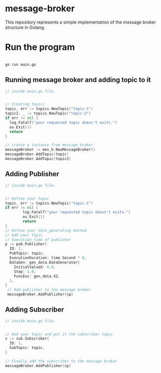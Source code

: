 # message-broker
This repository represents a simple implementation of the message broker structure in Golang. 

# Run the program
```bash

go run main.go

```

## Running message broker and adding topic to it

```go
// inside main.go file.


// Creating topics
topic, err := topics.NewTopic("topic-1")
topic2, _ := topics.NewTopic("topic-2")
if err != nil {
  log.Fatalf("your requested topic doesn't exits.")
  os.Exit(1)
  return
}

// create a instance from message broker
messageBroker := mes_b.NewMessageBroker()
messageBroker.AddTopic(topic)
messageBroker.AddTopic(topic2)

```

## Adding Publisher

```go
// inside main.go file.


// Define your topic 
topic, err := topics.NewTopic("topic-1")
if err != nil {
		log.Fatalf("your requested topic doesn't exits.")
		os.Exit(1)
		return
}
// Define your data_generating method
// Add your Topic
// Execution time of publisher
p := pub.Publisher{
  ID: 1,
  PubTopic: topic,
  ExecutionDuration: time.Second * 8,
  DataGen: gen_data.DataGenerator{
    InitialValueX: 0.0,
  	Step: 1.0,
  	FuncExc: gen_data.X2,
  },
}
 // Add publisher to the message broker
 messageBroker.AddPublisher(&p)

```

## Adding Subscriber

```go
// inside main.go file.


// Add your topic and put it the subscriber topic
s := sub.Subscriber{
  ID: 1,
  SubTopic: topic,
}

// Finally add the subscriber to the message broker
messageBroker.AddPublisher(&p)


```
